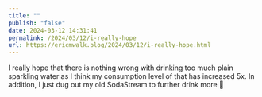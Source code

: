 ```yaml
---
title: ""
publish: "false"
date: 2024-03-12 14:31:41
permalink: /2024/03/12/i-really-hope
url: https://ericmwalk.blog/2024/03/12/i-really-hope.html
---
```


I really hope that there is nothing wrong with drinking too much plain sparkling water as I think my consumption level of that has increased 5x. In addition, I just dug out my old SodaStream to further drink more 🫣